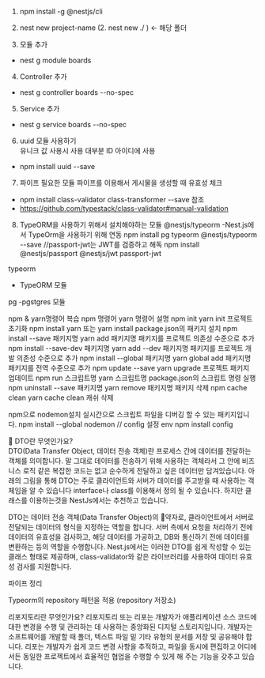 1. npm install -g @nestjs/cli

2. nest new project-name (2. nest new ./ ) <- 해당 폴더

3. 모듈 추가 
 - nest g module boards

4. Controller 추가
 - nest g controller boards --no-spec

5. Service 추가
 - nest g service boards --no-spec

6. uuid 모듈 사용하기  
   유니크 값 사용시 사용 대부분 ID 아이디에 사용
 - npm install uuid --save

7. 파이프 필요한 모듈
   파이프를 이용해서 게시물을 생성할 때 유효성 체크
- npm install class-validator class-transformer --save
참조
- https://github.com/typestack/class-validator#manual-validation

8. TypeORM을 사용하기 위해서 설치해야하는 모듈
@nestjs/typeorm
 -Nest.js에서 TypeOrm을 사용하기 위해 연동
npm install pg typeorm @nestjs/typeorm --save
//passport-jwt는 JWT를 검증하고 해독
npm install @nestjs/passport @nestjs/jwt passport-jwt

typeorm
 - TypeORM 모듈

 pg
  -pgstgres 모듈


npm & yarn명령어 복습
npm 명령어	                     yarn 명령어	                       설명
npm init	                       yarn init	                프로젝트 초기화
npm install 	                   yarn 또는 yarn install	    package.json의 패키지 설치
npm install --save 패키지명	     yarn add                   패키지명	패키지를 프로젝트 의존성 수준으로 추가
npm install --save-dev 패키지명	 yarn add --dev 패키지명	  패키지를 프로젝트 개발 의존성 수준으로 추가
npm install --global 패키지명	   yarn global add 패키지명	  패키지를 전역 수준으로 추가
npm update --save	               yarn upgrade	              프로젝트 패키지 업데이트
npm run 스크립트명	             yarn 스크립트명	          package.json의 스크립트 명령 실행
npm uninstall --save 패키지명	  yarn remove 패키지명	      패키지 삭제
npm cache clean	                yarn cache clean	          캐쉬 삭제

npm으로 nodemon설치
실시간으로 스크립트 파일을 디버깅 할 수 있는 패키지입니다.
npm install --global nodemon
// config 설정 env
npm install config

📢 DTO란 무엇인가요?  
DTO(Data Transfer Object, 데이터 전송 객체)란 프로세스 간에 데이터를 전달하는 객체를 의미합니다. 말 그대로 데이터를 전송하기 위해 사용하는 객체라서 그 안에 비즈니스 로직 같은 복잡한 코드는 없고 순수하게 전달하고 싶은 데이터만 담겨있습니다.  아래의 그림을 통해 DTO는 주로 클라이언트와 서버가 데이터를 주고받을 때 사용하는 객체임을 알 수 있습니다
interface나 class를 이용해서 정의 될 수 있습니다.
하지만 클래스를 이용하는것을 NestJs에서는 추천하고 있습니다.


DTO는 데이터 전송 객체(Data Transfer Object)의 약자로,
클라이언트에서 서버로 전달되는 데이터의 형식을 지정하는 역할을 합니다.
서버 측에서 요청을 처리하기 전에 데이터의 유효성을 검사하고, 해당 데이터를 가공하고,
DB와 통신하기 전에 데이터를 변환하는 등의 역할을 수행합니다.
Nest.js에서는 이러한 DTO를 쉽게 작성할 수 있는 클래스 형태로 제공하며,
class-validator와 같은 라이브러리를 사용하여 데이터 유효성 검사를 지원합니다.


파이프 정리


Typeorm의 repository 패턴을 적용 (repository 저장소)
 
 리포지토리란 무엇인가요?
리포지토리 또는 리포는 개발자가 애플리케이션 소스 코드에 대한 변경을 수행 및 관리하는 데 사용하는 중앙화된 디지털 스토리지입니다. 개발자는 소프트웨어를 개발할 때 폴더, 텍스트 파일 밑 기타 유형의 문서를 저장 및 공유해야 합니다. 리포는 개발자가 쉽게 코드 변경 사항을 추적하고, 파일을 동시에 편집하고 어디에서든 동일한 프로젝트에서 효율적인 협업을 수행할 수 있게 해 주는 기능을 갖추고 있습니다. 